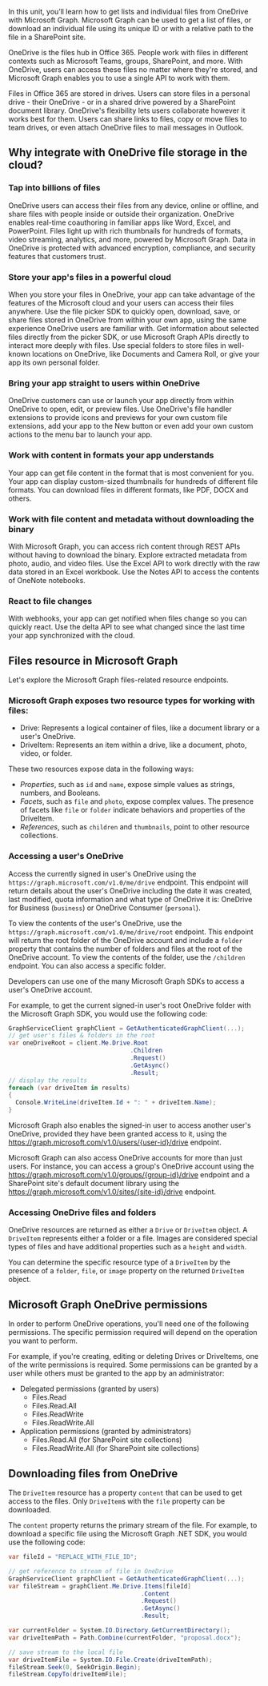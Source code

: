 In this unit, you’ll learn how to get lists and individual files from OneDrive with Microsoft Graph. Microsoft Graph can be used to get a list of files, or download an individual file using its unique ID or with a relative path to the file in a SharePoint site.

OneDrive is the files hub in Office 365. People work with files in different contexts such as Microsoft Teams, groups, SharePoint, and more. With OneDrive, users can access these files no matter where they're stored, and  Microsoft Graph enables you to use a single API to work with them.

Files in Office 365 are stored in drives. Users can store files in a personal drive - their OneDrive - or in a shared drive powered by a SharePoint document library. OneDrive's flexibility lets users collaborate however it works best for them. Users can share links to files, copy or move files to team drives, or even attach OneDrive files to mail messages in Outlook.

## Why integrate with OneDrive file storage in the cloud?

### Tap into billions of files

OneDrive users can access their files from any device, online or offline, and share files with people inside or outside their organization. OneDrive enables real-time coauthoring in familiar apps like Word, Excel, and PowerPoint. Files light up with rich thumbnails for hundreds of formats, video streaming, analytics, and more, powered by Microsoft Graph. Data in OneDrive is protected with advanced encryption, compliance, and security features that customers trust.

### Store your app's files in a powerful cloud

When you store your files in OneDrive, your app can take advantage of the features of the Microsoft cloud and your users can access their files anywhere. Use the file picker SDK to quickly open, download, save, or share files stored in OneDrive from within your own app, using the same experience OneDrive users are familiar with. Get information about selected files directly from the picker SDK, or use Microsoft Graph APIs directly to interact more deeply with files. Use special folders to store files in well-known locations on OneDrive, like Documents and Camera Roll, or give your app its own personal folder.

### Bring your app straight to users within OneDrive

OneDrive customers can use or launch your app directly from within OneDrive to open, edit, or preview files. Use OneDrive's file handler extensions to provide icons and previews for your own custom file extensions, add your app to the New button or even add your own custom actions to the menu bar to launch your app.

### Work with content in formats your app understands

Your app can get file content in the format that is most convenient for you. Your app can display custom-sized thumbnails for hundreds of different file formats. You can download files in different formats, like PDF, DOCX and others.

### Work with file content and metadata without downloading the binary

With Microsoft Graph, you can access rich content through REST APIs without having to download the binary. Explore extracted metadata from photo, audio, and video files. Use the Excel API to work directly with the raw data stored in an Excel workbook. Use the Notes API to access the contents of OneNote notebooks.

### React to file changes

With webhooks, your app can get notified when files change so you can quickly react. Use the delta API to see what changed since the last time your app synchronized with the cloud.

## Files resource in Microsoft Graph

Let's explore the Microsoft Graph files-related resource endpoints.

### Microsoft Graph exposes two resource types for working with files:

- Drive: Represents a logical container of files, like a document library or a user's OneDrive.
- DriveItem: Represents an item within a drive, like a document, photo, video, or folder.

These two resources expose data in the following ways:

- *Properties*, such as `id` and `name`, expose simple values as strings, numbers, and Booleans.
- *Facets*, such as `file` and `photo`, expose complex values. The presence of facets like `file` or `folder` indicate behaviors and properties of the DriveItem.
- *References*, such as `children` and `thumbnails`, point to other resource collections.

### Accessing a user's OneDrive

Access the currently signed in user's OneDrive using the `https://graph.microsoft.com/v1.0/me/drive` endpoint. This endpoint will return details about the user's OneDrive including the date it was created, last modified, quota information and what type of OneDrive it is: OneDrive for Business (`business`) or OneDrive Consumer (`personal`).

To view the contents of the user's OneDrive, use the `https://graph.microsoft.com/v1.0/me/drive/root` endpoint. This endpoint will return the root folder of the OneDrive account and include a `folder` property that contains the number of folders and files at the root of the OneDrive account. To view the contents of the folder, use the `/children` endpoint. You can also access a specific folder.

Developers can use one of the many Microsoft Graph SDKs to access a user's OneDrive account.

For example, to get the current signed-in user's root OneDrive folder with the Microsoft Graph SDK, you would use the following code:

```csharp
GraphServiceClient graphClient = GetAuthenticatedGraphClient(...);
// get user's files & folders in the root
var oneDriveRoot = client.Me.Drive.Root
                                  .Children
                                  .Request()
                                  .GetAsync()
                                  .Result;
// display the results
foreach (var driveItem in results)
{
  Console.WriteLine(driveItem.Id + ": " + driveItem.Name);
}
```

Microsoft Graph also enables the signed-in user to access another user's OneDrive, provided they have been granted access to it, using the https://graph.microsoft.com/v1.0/users/{user-id}/drive endpoint.

Microsoft Graph can also access OneDrive accounts for more than just users. For instance, you can access a group's OneDrive account using the https://graph.microsoft.com/v1.0/groups/{group-id}/drive endpoint and a SharePoint site's default document library using the https://graph.microsoft.com/v1.0/sites/{site-id}/drive endpoint.

### Accessing OneDrive files and folders

OneDrive resources are returned as either a `Drive` or `DriveItem` object. A `DriveItem` represents either a folder or a file. Images are considered special types of files and have additional properties such as a `height` and `width`.

You can determine the specific resource type of a `DriveItem` by the presence of a `folder`, `file`, or `image` property on the returned `DriveItem` object.

## Microsoft Graph OneDrive permissions

In order to perform OneDrive operations, you'll need one of the following permissions. The specific permission required will depend on the operation you want to perform.

For example, if you're creating, editing or deleting Drives or DriveItems, one of the write permissions is required. Some permissions can be granted by a user while others must be granted to the app by an administrator:

- Delegated permissions (granted by users)
  - Files.Read
  - Files.Read.All
  - Files.ReadWrite
  - Files.ReadWrite.All
- Application permissions (granted by administrators)
  - Files.Read.All (for SharePoint site collections)
  - Files.ReadWrite.All (for SharePoint site collections)

## Downloading files from OneDrive

The `DriveItem` resource has a property `content` that can be used to get access to the files. Only `DriveItem`s with the `file` property can be downloaded.

The `content` property returns the primary stream of the file. For example, to download a specific file using the Microsoft Graph .NET SDK, you would use the following code:

```csharp
var fileId = "REPLACE_WITH_FILE_ID";

// get reference to stream of file in OneDrive
GraphServiceClient graphClient = GetAuthenticatedGraphClient(...);
var fileStream = graphClient.Me.Drive.Items[fileId]
                                     .Content
                                     .Request()
                                     .GetAsync()
                                     .Result;

var currentFolder = System.IO.Directory.GetCurrentDirectory();
var driveItemPath = Path.Combine(currentFolder, "proposal.docx");

// save stream to the local file
var driveItemFile = System.IO.File.Create(driveItemPath);
fileStream.Seek(0, SeekOrigin.Begin);
fileStream.CopyTo(driveItemFile);
```
